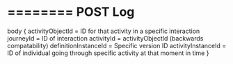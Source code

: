 ========
POST Log
========
body
{
    activityObjectId = ID for that activity in a specific interaction
    journeyId = ID of interaction
    activityId = activityObjectId (backwards compatability)
    definitionInstanceId = Specific version ID
    activityInstanceId = ID of individual going through specific activity at that moment in time
}